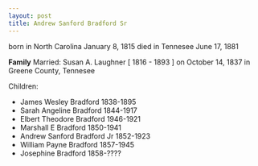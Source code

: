 ```yaml
---
layout: post
title: Andrew Sanford Bradford Sr
---
```


born in North Carolina January 8, 1815
died in Tennesee June 17, 1881

**Family**
Married: Susan A. Laughner [ 1816 - 1893 ] on October 14, 1837 in Greene County, Tennesee 

Children:
- James Wesley Bradford 1838-1895
- Sarah Angeline Bradford 1844-1917
- Elbert Theodore Bradford 1946-1921
- Marshall E Bradford 1850-1941
- Andrew Sanford Bradford Jr 1852-1923
- William Payne Bradford 1857-1945
- Josephine Bradford 1858-????

